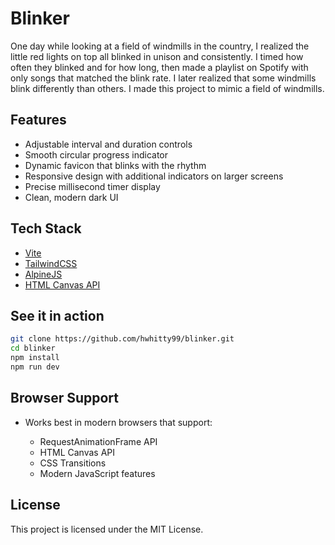 # Blinker

One day while looking at a field of windmills in the country, I realized the little red lights on top all blinked in unison and consistently. I timed how often they blinked and for how long, then made a playlist on Spotify with only songs that matched the blink rate. I later realized that some windmills blink differently than others. I made this project to mimic a field of windmills.

## Features

- Adjustable interval and duration controls
- Smooth circular progress indicator
- Dynamic favicon that blinks with the rhythm
- Responsive design with additional indicators on larger screens
- Precise millisecond timer display
- Clean, modern dark UI

## Tech Stack

- [Vite](https://vitejs.dev/)
- [TailwindCSS](https://tailwindcss.com/)
- [AlpineJS](https://alpinejs.dev/)
- [HTML Canvas API](https://developer.mozilla.org/en-US/docs/Web/API/Canvas_API)

## See it in action

```bash
git clone https://github.com/hwhitty99/blinker.git
cd blinker
npm install
npm run dev
```

## Browser Support

- Works best in modern browsers that support:

  - RequestAnimationFrame API
  - HTML Canvas API
  - CSS Transitions
  - Modern JavaScript features

## License

This project is licensed under the MIT License.
